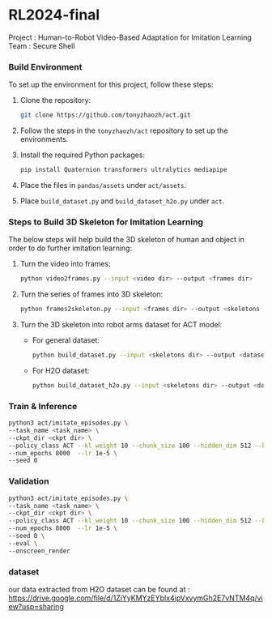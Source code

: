 # RL2024-final
Project : Human-to-Robot Video-Based Adaptation for Imitation Learning
Team : Secure Shell

### Build Environment

To set up the environment for this project, follow these steps:

1. Clone the repository:
    ```bash
    git clone https://github.com/tonyzhaozh/act.git
    ```

2. Follow the steps in the `tonyzhaozh/act` repository to set up the environments.

3. Install the required Python packages:
    ```bash
    pip install Quaternion transformers ultralytics mediapipe
    ```

4. Place the files in `pandas/assets` under `act/assets`.

5. Place `build_dataset.py` and `build_dataset_h2o.py` under `act`.

### Steps to Build 3D Skeleton for Imitation Learning

The below steps will help build the 3D skeleton of human and object in order to do further imitation learning:

1. Turn the video into frames:
    ```bash
    python video2frames.py --input <video dir> --output <frames dir>
    ```

2. Turn the series of frames into 3D skeleton:
    ```bash
    python frames2skeleton.py --input <frames dir> --output <skeletons dir>
    ```

3. Turn the 3D skeleton into robot arms dataset for ACT model:
    - For general dataset:
      ```bash
      python build_dataset.py --input <skeletons dir> --output <dataset dir>
      ```
    - For H2O dataset:
      ```bash
      python build_dataset_h2o.py --input <skeletons dir> --output <dataset dir>
      ```
### Train & Inference
```bash
python3 act/imitate_episodes.py \
--task_name <task_name> \
--ckpt_dir <ckpt dir> \
--policy_class ACT --kl_weight 10 --chunk_size 100 --hidden_dim 512 --batch_size 32 --dim_feedforward 3200 \
--num_epochs 8000  --lr 1e-5 \
--seed 0
```

### Validation
```bash
python3 act/imitate_episodes.py \
--task_name <task_name> \
--ckpt_dir <ckpt dir> \
--policy_class ACT --kl_weight 10 --chunk_size 100 --hidden_dim 512 --batch_size 32 --dim_feedforward 3200 \
--num_epochs 8000  --lr 1e-5 \
--seed 0 \
--eval \
--onscreen_render
```
### dataset
our data extracted from H2O dataset can be found at : https://drive.google.com/file/d/1ZiYyKMYzEYbIx4ipVxvymGh2E7vNTM4q/view?usp=sharing
